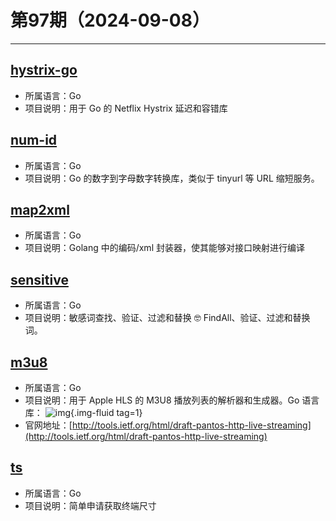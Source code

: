 # 第97期（2024-09-08）

---
## [hystrix-go](https://github.com/afex/hystrix-go)
- 所属语言：Go
- 项目说明：用于 Go 的 Netflix Hystrix 延迟和容错库

## [num-id](https://github.com/simon-whitehead/num-id)
- 所属语言：Go
- 项目说明：Go 的数字到字母数字转换库，类似于 tinyurl 等 URL 缩短服务。

## [map2xml](https://github.com/yoda-of-soda/map2xml)
- 所属语言：Go
- 项目说明：Golang 中的编码/xml 封装器，使其能够对接口映射进行编译

## [sensitive](https://github.com/importcjj/sensitive)
- 所属语言：Go
- 项目说明：敏感词查找、验证、过滤和替换 🤓 FindAll、验证、过滤和替换词。

## [m3u8](https://github.com/grafov/m3u8)
- 所属语言：Go
- 项目说明：用于 Apple HLS 的 M3U8 播放列表的解析器和生成器。Go 语言库：
![img](https://mirror.ghproxy.com/https://raw.githubusercontent.com/xiaoxuan6/weekly/main/docs/static/images/2024-09-08/1725788899.png){.img-fluid tag=1}
- 官网地址：[http://tools.ietf.org/html/draft-pantos-http-live-streaming](http://tools.ietf.org/html/draft-pantos-http-live-streaming)

## [ts](https://github.com/olekukonko/ts)
- 所属语言：Go
- 项目说明：简单申请获取终端尺寸
